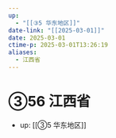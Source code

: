```yaml
---
up:
  - "[[③5 华东地区]]"
date-link: "[[2025-03-01]]"
date: 2025-03-01
ctime-p: 2025-03-01T13:26:19
aliases:
  - 江西省
---
```


# ③56 江西省

- up: [[③5 华东地区]]
